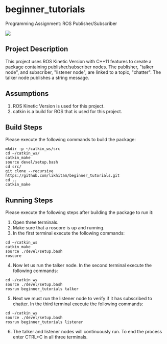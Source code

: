 # beginner_tutorials
Programming Assignment: ROS Publisher/Subscriber
<p align="left">
<a href='https://opensource.org/licenses/MIT'><img src='https://img.shields.io/badge/License-MIT-brightgreen.svg'/></a>
</p>

## Project Description
This project uses ROS Kinetic Version with C++11 features to create a package containing publisher/subscriber nodes. The publisher, "talker node", and subscriber, "listener node", are linked to a topic, "chatter". The talker node publishes a string message.  

## Assumptions 
1. ROS Kinetic Version is used for this project.
2. catkin is a build for ROS that is used for this project. 

## Build Steps 
Please execute the following commands to build the package:

```
mkdir -p ~/catkin_ws/src
cd ~/catkin_ws/
catkin_make
source devel/setup.bash
cd src/
git clone --recursive https://github.com/likhitam/beginner_tutorials.git
cd ..
catkin_make

```
## Running Steps
Please execute the following steps after building the package to run it:
1. Open three terminals.
2. Make sure that a roscore is up and running.
3. In the first terminal execute the following commands: 

```
cd ~/catkin_ws
catkin_make
source ./devel/setup.bash
roscore

```
4. Now let us run the talker node. In the second terminal execute the following commands:

```
cd ~/catkin_ws
source ./devel/setup.bash
rosrun beginner_tutorials talker

```
5. Next we must run the listener node to verify if it has subscribed to chatter. In the third terminal execute the following commands:

```
cd ~/catkin_ws
source ./devel/setup.bash
rosrun beginner_tutorials listener

```
6. The talker and listener nodes will continuously run. To end the process enter CTRL+C in all three terminals.
